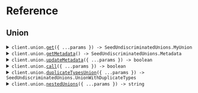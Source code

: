 # Reference

## Union

<details><summary><code>client.union.<a href="/src/api/resources/union/client/Client.ts">get</a>({ ...params }) -> SeedUndiscriminatedUnions.MyUnion</code></summary>
<dl>
<dd>

#### 🔌 Usage

<dl>
<dd>

<dl>
<dd>

```typescript
await client.union.get("string");
```

</dd>
</dl>
</dd>
</dl>

#### ⚙️ Parameters

<dl>
<dd>

<dl>
<dd>

**request:** `SeedUndiscriminatedUnions.MyUnion`

</dd>
</dl>

<dl>
<dd>

**requestOptions:** `Union.RequestOptions`

</dd>
</dl>
</dd>
</dl>

</dd>
</dl>
</details>

<details><summary><code>client.union.<a href="/src/api/resources/union/client/Client.ts">getMetadata</a>() -> SeedUndiscriminatedUnions.Metadata</code></summary>
<dl>
<dd>

#### 🔌 Usage

<dl>
<dd>

<dl>
<dd>

```typescript
await client.union.getMetadata();
```

</dd>
</dl>
</dd>
</dl>

#### ⚙️ Parameters

<dl>
<dd>

<dl>
<dd>

**requestOptions:** `Union.RequestOptions`

</dd>
</dl>
</dd>
</dl>

</dd>
</dl>
</details>

<details><summary><code>client.union.<a href="/src/api/resources/union/client/Client.ts">updateMetadata</a>({ ...params }) -> boolean</code></summary>
<dl>
<dd>

#### 🔌 Usage

<dl>
<dd>

<dl>
<dd>

```typescript
await client.union.updateMetadata({
    string: {
        key: "value",
    },
});
```

</dd>
</dl>
</dd>
</dl>

#### ⚙️ Parameters

<dl>
<dd>

<dl>
<dd>

**request:** `SeedUndiscriminatedUnions.MetadataUnion`

</dd>
</dl>

<dl>
<dd>

**requestOptions:** `Union.RequestOptions`

</dd>
</dl>
</dd>
</dl>

</dd>
</dl>
</details>

<details><summary><code>client.union.<a href="/src/api/resources/union/client/Client.ts">call</a>({ ...params }) -> boolean</code></summary>
<dl>
<dd>

#### 🔌 Usage

<dl>
<dd>

<dl>
<dd>

```typescript
await client.union.call({
    union: {
        string: {
            key: "value",
        },
    },
});
```

</dd>
</dl>
</dd>
</dl>

#### ⚙️ Parameters

<dl>
<dd>

<dl>
<dd>

**request:** `SeedUndiscriminatedUnions.Request`

</dd>
</dl>

<dl>
<dd>

**requestOptions:** `Union.RequestOptions`

</dd>
</dl>
</dd>
</dl>

</dd>
</dl>
</details>

<details><summary><code>client.union.<a href="/src/api/resources/union/client/Client.ts">duplicateTypesUnion</a>({ ...params }) -> SeedUndiscriminatedUnions.UnionWithDuplicateTypes</code></summary>
<dl>
<dd>

#### 🔌 Usage

<dl>
<dd>

<dl>
<dd>

```typescript
await client.union.duplicateTypesUnion("string");
```

</dd>
</dl>
</dd>
</dl>

#### ⚙️ Parameters

<dl>
<dd>

<dl>
<dd>

**request:** `SeedUndiscriminatedUnions.UnionWithDuplicateTypes`

</dd>
</dl>

<dl>
<dd>

**requestOptions:** `Union.RequestOptions`

</dd>
</dl>
</dd>
</dl>

</dd>
</dl>
</details>

<details><summary><code>client.union.<a href="/src/api/resources/union/client/Client.ts">nestedUnions</a>({ ...params }) -> string</code></summary>
<dl>
<dd>

#### 🔌 Usage

<dl>
<dd>

<dl>
<dd>

```typescript
await client.union.nestedUnions("string");
```

</dd>
</dl>
</dd>
</dl>

#### ⚙️ Parameters

<dl>
<dd>

<dl>
<dd>

**request:** `SeedUndiscriminatedUnions.NestedUnionRoot`

</dd>
</dl>

<dl>
<dd>

**requestOptions:** `Union.RequestOptions`

</dd>
</dl>
</dd>
</dl>

</dd>
</dl>
</details>
